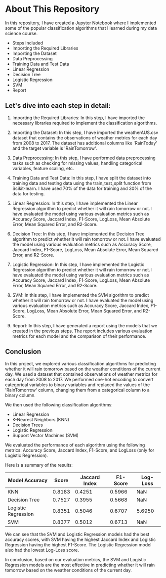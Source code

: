 # About This Repository

In this repository, I have created a Jupyter Notebook where I implemented some of the popular classification algorithms that I learned during my data science course.

- Steps Included
- Importing the Required Libraries
- Importing the Dataset
- Data Preprocessing
- Training Data and Test Data
- Linear Regression
- Decision Tree
- Logistic Regression
- SVM
- Report

## Let's dive into each step in detail:

1. Importing the Required Libraries:
In this step, I have imported the necessary libraries required to implement the classification algorithms.

2. Importing the Dataset:
In this step, I have imported the weatherAUS.csv dataset that contains the observations of weather metrics for each day from 2008 to 2017. The dataset has additional columns like 'RainToday' and the target variable is 'RainTomorrow'.

3. Data Preprocessing:
In this step, I have performed data preprocessing tasks such as checking for missing values, handling categorical variables, feature scaling, etc.

4. Training Data and Test Data:
In this step, I have split the dataset into training data and testing data using the train_test_split function from Scikit-learn. I have used 70% of the data for training and 30% of the data for testing.

5. Linear Regression:
In this step, I have implemented the Linear Regression algorithm to predict whether it will rain tomorrow or not. I have evaluated the model using various evaluation metrics such as Accuracy Score, Jaccard Index, F1-Score, LogLoss, Mean Absolute Error, Mean Squared Error, and R2-Score.

6. Decision Tree:
In this step, I have implemented the Decision Tree algorithm to predict whether it will rain tomorrow or not. I have evaluated the model using various evaluation metrics such as Accuracy Score, Jaccard Index, F1-Score, LogLoss, Mean Absolute Error, Mean Squared Error, and R2-Score.

7. Logistic Regression:
In this step, I have implemented the Logistic Regression algorithm to predict whether it will rain tomorrow or not. I have evaluated the model using various evaluation metrics such as Accuracy Score, Jaccard Index, F1-Score, LogLoss, Mean Absolute Error, Mean Squared Error, and R2-Score.

8. SVM:
In this step, I have implemented the SVM algorithm to predict whether it will rain tomorrow or not. I have evaluated the model using various evaluation metrics such as Accuracy Score, Jaccard Index, F1-Score, LogLoss, Mean Absolute Error, Mean Squared Error, and R2-Score.

9. Report:
In this step, I have generated a report using the models that we created in the previous steps. The report includes various evaluation metrics for each model and the comparison of their performance.

## Conclusion

In this project, we explored various classification algorithms for predicting whether it will rain tomorrow based on the weather conditions of the current day. We used a dataset that contained observations of weather metrics for each day from 2008 to 2017. We performed one-hot encoding to convert categorical variables to binary variables and replaced the values of the 'RainTomorrow' column, changing them from a categorical column to a binary column.

We then used the following classification algorithms:

- Linear Regression
- K-Nearest Neighbors (KNN)
- Decision Trees
- Logistic Regression
- Support Vector Machines (SVM)

We evaluated the performance of each algorithm using the following metrics: Accuracy Score, Jaccard Index, F1-Score, and LogLoss (only for Logistic Regression).

Here is a summary of the results:

| Model	Accuracy | Score |	Jaccard Index	| F1-Score | Log-Loss |
| -------------- | ----- | ---------------| ---------| ---------|
| KNN	| 0.8183 |  0.4251	| 0.5966	| NaN |
| Decision Tree	| 0.7527	| 0.3955	| 0.5668	| NaN |
| Logistic Regression	| 0.8351	| 0.5046	| 0.6707	| 5.6950 |
| SVM |	0.8377	| 0.5012	| 0.6713	| NaN |

We can see that the SVM and Logistic Regression models had the best accuracy scores, with SVM having the highest Jaccard Index and Logistic Regression having the highest F1-Score. The Logistic Regression model also had the lowest Log-Loss score.

In conclusion, based on our evaluation metrics, the SVM and Logistic Regression models are the most effective in predicting whether it will rain tomorrow based on the weather conditions of the current day.
